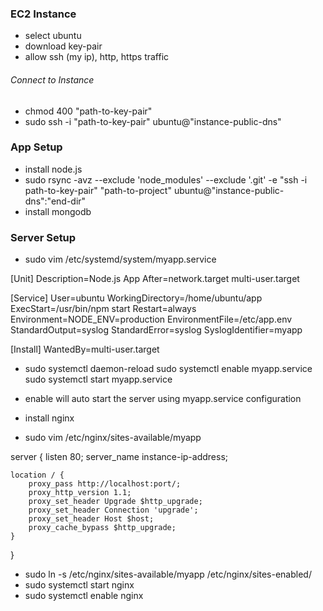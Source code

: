 ### EC2 Instance

- select ubuntu
- download key-pair
- allow ssh (my ip), http, https traffic

###### Connect to Instance

- chmod 400 "path-to-key-pair"
- sudo ssh -i "path-to-key-pair" ubuntu@"instance-public-dns"

### App Setup

- install node.js
- sudo rsync -avz --exclude 'node_modules' --exclude '.git' -e "ssh -i path-to-key-pair" "path-to-project" ubuntu@"instance-public-dns":"end-dir"
- install mongodb

### Server Setup

- sudo vim /etc/systemd/system/myapp.service

[Unit]
Description=Node.js App
After=network.target multi-user.target

[Service]
User=ubuntu
WorkingDirectory=/home/ubuntu/app
ExecStart=/usr/bin/npm start
Restart=always
Environment=NODE_ENV=production
EnvironmentFile=/etc/app.env
StandardOutput=syslog
StandardError=syslog
SyslogIdentifier=myapp

[Install]
WantedBy=multi-user.target

- sudo systemctl daemon-reload
  sudo systemctl enable myapp.service
  sudo systemctl start myapp.service

- enable will auto start the server using myapp.service configuration

- install nginx
- sudo vim /etc/nginx/sites-available/myapp

server {
listen 80;
server_name instance-ip-address;

    location / {
        proxy_pass http://localhost:port/;
        proxy_http_version 1.1;
        proxy_set_header Upgrade $http_upgrade;
        proxy_set_header Connection 'upgrade';
        proxy_set_header Host $host;
        proxy_cache_bypass $http_upgrade;
    }

}

- sudo ln -s /etc/nginx/sites-available/myapp /etc/nginx/sites-enabled/
- sudo systemctl start nginx
- sudo systemctl enable nginx
